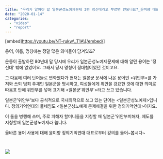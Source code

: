 ```yaml
---
title: "우리가 알아야 할 일본군성노예제문제 3편 정신대라고 부르면 안되나요?_윤미향 대표"
date: "2020-01-14"
categories: 
  - "video"
  - "report"
---
```


\[embed\]https://youtu.be/NT-rukw\_T1A\[/embed\]

용어, 이름, 명칭에는 정말 많은 의미들이 담겨있죠?

운동이 출발하던 80년대 말 당시에 우리가 일본군성노예제문제에 대해 알던 용어는 '정신대' 밖에 없었어요. 그래서 당시 명칭이 정대협이었던 것이고요.

그 다음에 여러 단어들로 변화했다가 현재는 일본군 문서에 나온 용어인 <위안부>를 가져와 쓰되 범죄 주체인 일본군을 명시하고, 여성들에게 위안을 강요한 것에 대한 의미로 따옴표 안에 위안부를 넣어 표기해 <일본군'위안부'>라고 쓰고 있습니다.

일본군'위안부'보다 공식적으로 국내외적으로 쓰고 있는 단어는 <일본군성노예제>입니다. 정의기억연대의 풀네임도 <일본군성노예제 문제해결을 위한 정의기억연대>이지요.

이 둘을 병행해 쓰며, 주로 피해자 할머니들을 지칭할 때 일본군'위안부피해자, 제도를 지칭할때 일본군성노예제라 씁니다.

올바른 용어 사용에 대해 윤미향 정의기억연대 대표로부터 강의를 들어~봅시다~

 

![](https://womenandwar.net/kr/wp-content/uploads/2020/01/3편-정신대라고-부르면-안되나요.jpg)
